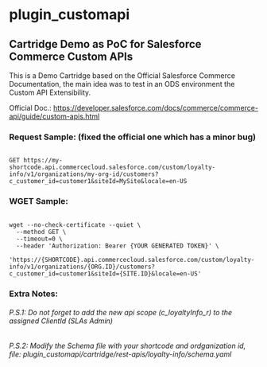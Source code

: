 # plugin_customapi
## Cartridge Demo as PoC for Salesforce Commerce Custom APIs

This is a Demo Cartridge based on the Official Salesforce Commerce Documentation, the main idea was to test in an ODS environment the Custom API Extensibility.

Official Doc.: https://developer.salesforce.com/docs/commerce/commerce-api/guide/custom-apis.html

### Request Sample: (fixed the official one which has a minor bug)
<pre><code>
GET https://my-shortcode.api.commercecloud.salesforce.com/custom/loyalty-info/v1/organizations/my-org-id/customers?c_customer_id=customer1&siteId=MySite&locale=en-US
</code></pre>

### WGET Sample:
<pre><code>
wget --no-check-certificate --quiet \
  --method GET \
  --timeout=0 \
  --header 'Authorization: Bearer {YOUR GENERATED TOKEN}' \
   'https://{SHORTCODE}.api.commercecloud.salesforce.com/custom/loyalty-info/v1/organizations/{ORG.ID}/customers?c_customer_id=customer1&siteId={SITE.ID}&locale=en-US'
</code></pre>

### Extra Notes:
###### P.S.1: Do not forget to add the new api scope (c_loyaltyInfo_r) to the assigned ClientId (SLAs Admin)
###### P.S.2: Modify the Schema file with your shortcode and ordganization id, file: plugin_customapi/cartridge/rest-apis/loyalty-info/schema.yaml
